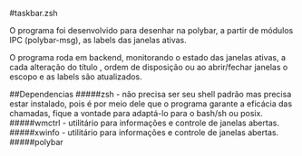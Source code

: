 #taskbar.zsh

O programa foi desenvolvido para desenhar na polybar, a partir de módulos IPC (polybar-msg), as labels das janelas ativas.

O programa roda em backend, monitorando o estado das janelas ativas, a cada alteração do título , ordem de disposição ou ao abrir/fechar janelas o escopo e as labels são atualizados.


##Dependencias
#####zsh - não precisa ser seu shell padrão mas precisa estar instalado, pois é por meio dele que o programa garante a eficácia das chamadas, fique a vontade para adaptá-lo para o bash/sh ou posix.
#####wmctrl - utilitário para informações e controle de janelas abertas.
#####xwinfo - utilitário para informações e controle de janelas abertas.
#####polybar


